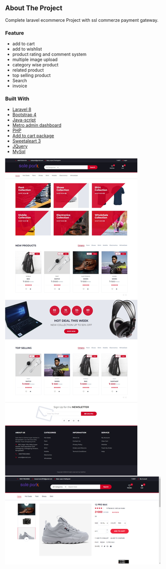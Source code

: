 
<!-- ABOUT THE PROJECT -->

## About The Project

Complete laravel ecommerce Project with ssl commerze payment gateway.
### Feature
- add to cart
- add to wishlist
- product rating and comment system
- multiple image upload
- category wise product
- related product
- top selling product
- Search
- invoice



### Built With

- [Laravel 8](https://Laravel.com/)
- [Bootstrap 4](https://getBootstrap.com/)
- [Java-script](https://)
- [Metro admin dashboard](https://)
- [PHP](https://)
- [Add to cart package](https://laravel.com)
- [Sweetaleart 3](https://)
- [JQuery](https://jquery.com)
- [MySql](https://)


[![Product Name Screen Shot][project-screenshot1]](https://example.com)
[![Product Name Screen Shot][project-screenshot2]](https://example.com)

<!-- MARKDOWN LINKS & IMAGES -->


[project-screenshot1]: screenshot/ss2.jpeg
[project-screenshot2]: screenshot/ss1.png
<!-- [project-screenshot3]: screenshot/ss3.png -->
